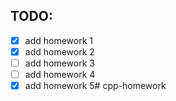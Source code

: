 ## TODO:
 - [x] add homework 1
 - [x] add homework 2
 - [ ] add homework 3
 - [ ] add homework 4
 - [x] add homework 5# cpp-homework